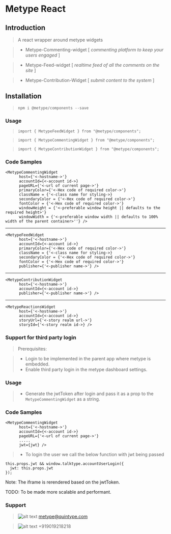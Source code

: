 
# Metype React

## Introduction

> A react wrapper around metype widgets

>* Metype-Commenting-widget 
 [ *commenting platform to keep your users engaged* ]
 
>* Metype-Feed-widget [ *realtime feed of all the comments on the site* ]

>* Metype-Contribution-Widget [ *submit content to the system* ]


## Installation



> `npm i @metype/components --save`


### Usage

> `import { MetypeFeedWidget } from "@metype/components";`

> `import { MetypeCommentingWidget } from "@metype/components";`

> `import { MetypeContributionWidget } from "@metype/components";`

### Code Samples


    <MetypeCommentingWidget
          host={'<-hostname->'}
          accountId={<-account id->}
          pageURL={'<-url of current page->'}
          primaryColor={'<-Hex code of required color->'}
          className = {'<-class name for styling->}
          secondaryColor = {'<-Hex code of required color->'}
          fontColor = {'<-Hex code of required color->'} 
          windowHeight = {'<-preferable window height || defaults to the required height>'} 
          windowWidth = {'<-preferable window width || defaults to 100% width of the parent container>''} />

---

    <MetypeFeedWidget
          host={'<-hostname->'}
          accountId={<-account id->}
          primaryColor={'<-Hex code of required color->'}
          className = {'<-class name for styling->}
          secondaryColor = {'<-Hex code of required color->'}
          fontColor = {'<-Hex code of required color->'}        
          publisher={'<-publisher name->'} />       
---
    <MetypeContributionWidget
          host={'<-hostname->'}
          accountId={<-account id->}      
          publisher={'<-publisher name->'} />
---
    <MetypeReactionsWidget
          host={'<-hostname->'}
          accountId={<-account id->}
          storyUrl={'<-story realm url->'}
          storyId={'<-story realm id->} />


### Support for third party login

> Prerequisites:

>* Login to be implemented in the parent app where metype is embedded.
>* Enable third party login in the metype dashboard settings.

### Usage

>* Generate the jwtToken after login and pass it as a prop to the `MetypeCommentingWidget` as a string.

### Code Samples


    <MetypeCommentingWidget
          host={'<-hostname->'}
          accountId={<-account id->}
          pageURL={'<-url of current page->'}
          .....
          jwt={jwt} />
          
          
>* To login the user we call the below function with jwt being passed

    this.props.jwt && window.talktype.accountUserLogin({
      jwt: this.props.jwt
    });

Note: The iframe is rerendered based on the jwtToken.

TODO: To be made more scalable and performant.



### Support


>![alt text](https://fea.assettype.com/quintype-metype/assets/message_icon-98a4f0974adc888a878de0ef71695d06.svg "email") metype@quintype.com

>![alt text](https://fea.assettype.com/quintype-metype/assets/phone-b46c7c759f8ad31cb986bb080b52656e.svg "phone")  +919019218218
